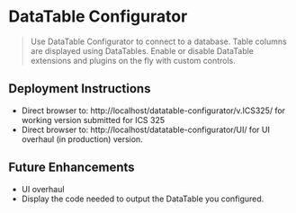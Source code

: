 # DataTable Configurator
> Use DataTable Configurator to connect to a database. Table columns are displayed using DataTables. Enable or disable DataTable extensions and plugins on the fly with custom controls.

## Deployment Instructions

- Direct browser to: http://localhost/datatable-configurator/v.ICS325/ for working version submitted for ICS 325
- Direct browser to: http://localhost/datatable-configurator/UI/ for UI overhaul (in production) version.


## Future Enhancements

- UI overhaul
- Display the code needed to output the DataTable you configured.